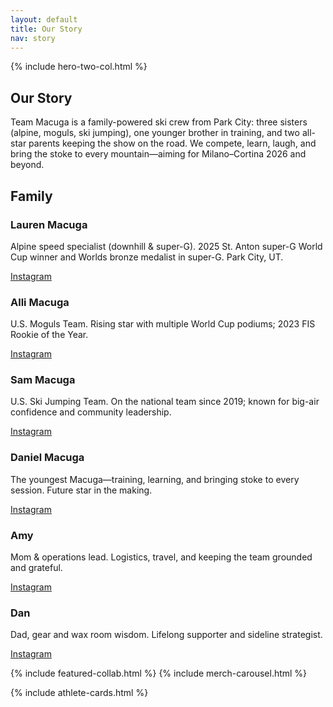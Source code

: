 ```yaml
---
layout: default
title: Our Story
nav: story
---
```


{% include hero-two-col.html %}

<section id="story">
  <h2 class="section-title">Our Story</h2>
  <p>Team Macuga is a family-powered ski crew from Park City: three sisters (alpine, moguls, ski jumping), one younger brother in training, and two all-star parents keeping the show on the road. We compete, learn, laugh, and bring the stoke to every mountain—aiming for Milano–Cortina 2026 and beyond.</p>
</section>


<section>
  <h2 class="section-title">Family</h2>
  <div class="grid">
    <article class="card"><h3>Lauren Macuga</h3><p>Alpine speed specialist (downhill & super-G). 2025 St. Anton super-G World Cup winner and Worlds bronze medalist in super-G. Park City, UT.</p><p><a class="pill" href="https://instagram.com/lauren_macuga" target="_blank">Instagram</a></p></article>
    <article class="card"><h3>Alli Macuga</h3><p>U.S. Moguls Team. Rising star with multiple World Cup podiums; 2023 FIS Rookie of the Year.</p><p><a class="pill" href="https://instagram.com/alli_macuga" target="_blank">Instagram</a></p></article>
    <article class="card"><h3>Sam Macuga</h3><p>U.S. Ski Jumping Team. On the national team since 2019; known for big-air confidence and community leadership.</p><p><a class="pill" href="https://instagram.com/sammacuga" target="_blank">Instagram</a></p></article>
    <article class="card"><h3>Daniel Macuga</h3><p>The youngest Macuga—training, learning, and bringing stoke to every session. Future star in the making.</p><p><a class="pill" href="https://instagram.com/daniel_macugas" target="_blank">Instagram</a></p></article>
    <article class="card"><h3>Amy</h3><p>Mom & operations lead. Logistics, travel, and keeping the team grounded and grateful.</p><p><a class="pill" href="https://instagram.com/amy.macuga" target="_blank">Instagram</a></p></article>
    <article class="card"><h3>Dan</h3><p>Dad, gear and wax room wisdom. Lifelong supporter and sideline strategist.</p><p><a class="pill" href="https://instagram.com/dan.macuga" target="_blank">Instagram</a></p></article>
  </div>
</section>

{% include featured-collab.html %}
{% include merch-carousel.html %}

{% include athlete-cards.html %} 